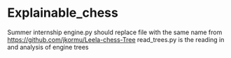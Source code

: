 # Explainable_chess
Summer internship
engine.py should replace file with the same name from https://github.com/jkormu/Leela-chess-Tree
read_trees.py is the reading in and analysis of engine trees
